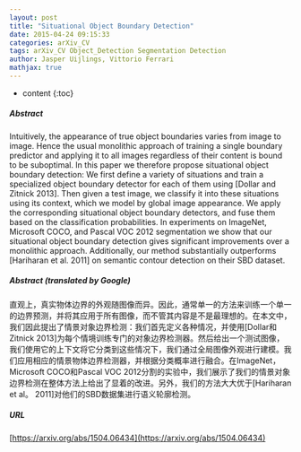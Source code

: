 ```yaml
---
layout: post
title: "Situational Object Boundary Detection"
date: 2015-04-24 09:15:33
categories: arXiv_CV
tags: arXiv_CV Object_Detection Segmentation Detection
author: Jasper Uijlings, Vittorio Ferrari
mathjax: true
---
```


* content
{:toc}

##### Abstract
Intuitively, the appearance of true object boundaries varies from image to image. Hence the usual monolithic approach of training a single boundary predictor and applying it to all images regardless of their content is bound to be suboptimal. In this paper we therefore propose situational object boundary detection: We first define a variety of situations and train a specialized object boundary detector for each of them using [Dollar and Zitnick 2013]. Then given a test image, we classify it into these situations using its context, which we model by global image appearance. We apply the corresponding situational object boundary detectors, and fuse them based on the classification probabilities. In experiments on ImageNet, Microsoft COCO, and Pascal VOC 2012 segmentation we show that our situational object boundary detection gives significant improvements over a monolithic approach. Additionally, our method substantially outperforms [Hariharan et al. 2011] on semantic contour detection on their SBD dataset.

##### Abstract (translated by Google)
直观上，真实物体边界的外观随图像而异。因此，通常单一的方法来训练一个单一的边界预测，并将其应用于所有图像，而不管其内容是不是最理想的。在本文中，我们因此提出了情景对象边界检测：我们首先定义各种情况，并使用[Dollar和Zitnick 2013]为每个情境训练专门的对象边界检测器。然后给出一个测试图像，我们使用它的上下文将它分类到这些情况下，我们通过全局图像外观进行建模。我们应用相应的情景物体边界检测器，并根据分类概率进行融合。在ImageNet，Microsoft COCO和Pascal VOC 2012分割的实验中，我们展示了我们的情景对象边界检测在整体方法上给出了显着的改进。另外，我们的方法大大优于[Hariharan et al。 2011]对他们的SBD数据集进行语义轮廓检测。

##### URL
[https://arxiv.org/abs/1504.06434](https://arxiv.org/abs/1504.06434)

